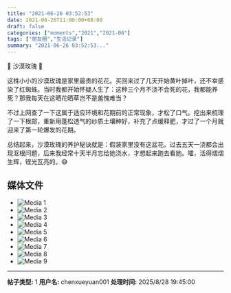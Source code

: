 ```yaml
---
title: "2021-06-26 03:52:53"
date: 2021-06-26T11:00:00+08:00
draft: false
categories: ["moments","2021","2021-06"]
tags: ["朋友圈","生活记录"]
summary: "2021-06-26 03:52:53..."
---
```


🌸 沙漠玫瑰 🌸

这株小小的沙漠玫瑰是家里最贵的花花。买回来过了几天开始黄叶掉叶，还不幸感染了红蜘蛛。当时我都开始怀疑人生了：这种三个月不浇不会死的花，我都能养死？那我每天在这晒花晒草岂不是羞愧难当？

不过上网查了一下这属于适应环境和花期前的正常现象，才松了口气。挖出来梳理了一下根部，重新用蓬松透气的纱质土壤种好，补充了点缓释肥，才过了一个月就迎来了第一轮爆发的花期。

总结起来，沙漠玫瑰的养护秘诀就是：假装家里没有这盆花。过去五天一浇都会出现沤根问题，后来我经常十天半月忘给她浇水，才想起来跑去看她。嚯，活得熠熠生辉，锃光瓦亮的。😅

## 媒体文件

- ![Media 1](/Moments/photos/2021-06-26/202106260352530.jpg)
- ![Media 2](/Moments/photos/2021-06-26/202106260352531.jpg)
- ![Media 3](/Moments/photos/2021-06-26/202106260352532.jpg)
- ![Media 4](/Moments/photos/2021-06-26/202106260352533.jpg)
- ![Media 5](/Moments/photos/2021-06-26/202106260352534.jpg)
- ![Media 6](/Moments/photos/2021-06-26/202106260352535.jpg)
- ![Media 7](/Moments/photos/2021-06-26/202106260352536.jpg)
- ![Media 8](/Moments/photos/2021-06-26/202106260352537.jpg)
- ![Media 9](/Moments/photos/2021-06-26/202106260352538.jpg)

---

**帖子类型:** 1
**用户名:** chenxueyuan001
**处理时间:** 2025/8/28 19:45:00